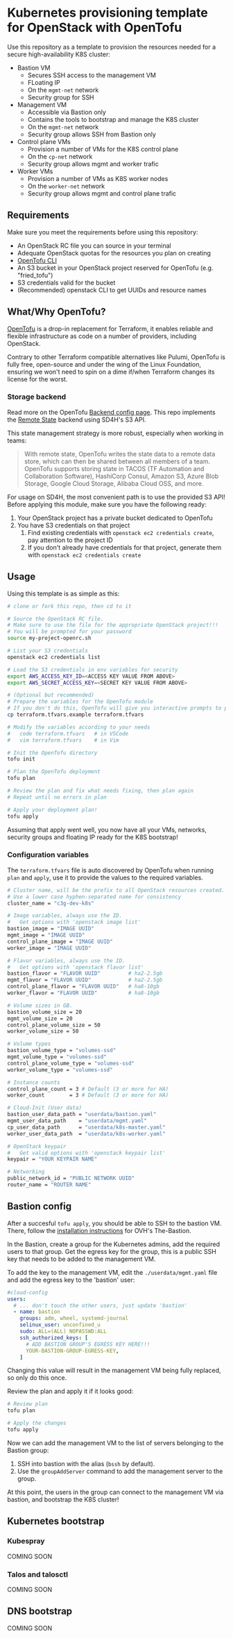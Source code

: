 # Kubernetes provisioning template for OpenStack with OpenTofu

Use this repository as a template to provision the resources needed for a secure high-availability K8S cluster:
- Bastion VM
  - Secures SSH access to the management VM
  - FLoating IP
  - On the `mgmt-net` network
  - Security group for SSH
- Management VM
  - Accessible via Bastion only
  - Contains the tools to bootstrap and manage the K8S cluster
  - On the `mgmt-net` network
  - Security group allows SSH from Bastion only
- Control plane VMs
  - Provision a number of VMs for the K8S control plane
  - On the `cp-net` network
  - Security group allows mgmt and worker trafic
- Worker VMs
  - Provision a number of VMs as K8S worker nodes
  - On the `worker-net` network
  - Security group allows mgmt and control plane trafic


## Requirements
Make sure you meet the requirements before using this repository:
-   An OpenStack RC file you can source in your terminal
-   Adequate OpenStack quotas for the resources you plan on creating
-   [OpenTofu CLI](https://opentofu.org/docs/intro/install/)
-   An S3 bucket in your OpenStack project reserved for OpenTofu (e.g. "fried_tofu")
-   S3 credentials valid for the bucket
-   (Recommended) openstack CLI to get UUIDs and resource names

## What/Why OpenTofu?
[OpenTofu](https://opentofu.org/) is a drop-in replacement for Terraform, it enables reliable and 
flexible infrastructure as code on a number of providers, including OpenStack.

Contrary to other Terraform compatible alternatives like Pulumi, OpenTofu is fully free, open-source and under the wing 
of the Linux Foundation, ensuring we won't need to spin on a dime if/when Terraform changes its license for the worst.

### Storage backend

Read more on the OpenTofu [Backend config page](https://opentofu.org/docs/language/settings/backends/configuration/).
This repo implements the [Remote State](https://opentofu.org/docs/language/state/remote/) backend using SD4H's S3 API.

This state management strategy is more robust, especially when working in teams:
> With remote state, OpenTofu writes the state data to a remote data store, which can then be shared between all members
>  of a team. OpenTofu supports storing state in TACOS (TF Automation and Collaboration Software), HashiCorp Consul, 
> Amazon S3, Azure Blob Storage, Google Cloud Storage, Alibaba Cloud OSS, and more.

For usage on SD4H, the most convenient path is to use the provided S3 API!
Before applying this module, make sure you have the following ready:
1. Your OpenStack project has a private bucket dedicated to OpenTofu
2. You have S3 credentials on that project
   1. Find existing credentials with `openstack ec2 credentials create`, pay attention to the project ID
   2. If you don't already have credentials for that project, generate them with `openstack ec2 credentials create`

## Usage

Using this template is as simple as this:

```bash
# clone or fork this repo, then cd to it

# Source the OpenStack RC file.
# Make sure to use the file for the appropriate OpenStack project!!!
# You will be prompted for your password
source my-project-openrc.sh

# List your S3 credentials
openstack ec2 credentials list

# Load the S3 credentials in env variables for security
export AWS_ACCESS_KEY_ID=<ACCESS KEY VALUE FROM ABOVE>
export AWS_SECRET_ACCESS_KEY=<SECRET KEY VALUE FROM ABOVE>

# (Optional but recommended)
# Prepare the variables for the OpenTofu module
# If you don't do this, OpenTofu will give you interactive prompts to provide values.
cp terraform.tfvars.example terraform.tfvars

# Modify the variables according to your needs
#   code terraform.tfvars   # in VSCode
#   vim terraform.tfvars    # in Vim

# Init the OpenTofu directory
tofu init

# Plan the OpenTofu deployment
tofu plan

# Review the plan and fix what needs fixing, then plan again
# Repeat until no errors in plan

# Apply your deployment plan!
tofu apply
```

Assuming that apply went well, you now have all your VMs, networks, 
security groups and floating IP ready for the K8S bootstrap!

### Configuration variables

The `terraform.tfvars` file is auto discovered by OpenTofu when running `plan` and `apply`, 
use it to provide the values to the required variables.

```bash
# Cluster name, will be the prefix to all OpenStack resources created.
# Use a lower case hyphen-separated name for consistency
cluster_name = "c3g-dev-k8s"

# Image variables, always use the ID.
#   Get options with 'openstack image list'
bastion_image = "IMAGE UUID"
mgmt_image = "IMAGE UUID"
control_plane_image = "IMAGE UUID"
worker_image = "IMAGE UUID"

# Flavor variables, always use the ID.
#   Get options with 'openstack flavor list'
bastion_flavor = "FLAVOR UUID"         # ha2-2.5gb
mgmt_flavor = "FLAVOR UUID"            # ha2-2.5gb
control_plane_flavor = "FLAVOR UUID"   # ha8-10gb
worker_flavor = "FLAVOR UUID"          # ha8-10gb

# Volume sizes in GB.
bastion_volume_size = 20
mgmt_volume_size = 20
control_plane_volume_size = 50
worker_volume_size = 50

# Volume types
bastion_volume_type = "volumes-ssd"
mgmt_volume_type = "volumes-ssd"
control_plane_volume_type = "volumes-ssd"
worker_volume_type = "volumes-ssd"

# Instance counts
control_plane_count = 3 # Default (3 or more for HA)
worker_count        = 3 # Default (3 or more for HA)

# Cloud-Init (User data)
bastion_user_data_path = "userdata/bastion.yaml"
mgmt_user_data_path    = "userdata/mgmt.yaml"
cp_user_data_path      = "userdata/k8s-master.yaml"
worker_user_data_path  = "userdata/k8s-worker.yaml"

# OpenStack keypair
#   Get valid options with 'openstack keypair list'
keypair = "YOUR KEYPAIR NAME"

# Networking
public_network_id = "PUBLIC NETWORK UUID"
router_name = "ROUTER NAME"

```

## Bastion config

After a succesful `tofu apply`, you should be able to SSH to the bastion VM.
There, follow the [installation instructions](https://ovh.github.io/the-bastion/installation/basic.html) for 
OVH's The-Bastion.

In the Bastion, create a group for the Kubernetes admins, add the required users to that group.
Get the egress key for the group, this is a public SSH key that needs to be added to the management VM.

To add the key to the management VM, edit the `./userdata/mgmt.yaml` file and add the egress key to the 'bastion' user:

```yaml
#cloud-config
users:
  # ... don't touch the other users, just update 'bastion'
  - name: bastion
    groups: adm, wheel, systemd-journal
    selinux_user: unconfined_u
    sudo: ALL=(ALL) NOPASSWD:ALL
    ssh_authorized_keys: [
      # ADD BASTION GROUP'S EGRESS KEY HERE!!!
      YOUR-BASTION-GROUP-EGRESS-KEY,
    ]
```

Changing this value will result in the management VM being fully replaced, so only do this once.

Review the plan and apply it if it looks good:

```bash
# Review plan
tofu plan

# Apply the changes
tofu apply
```

Now we can add the management VM to the list of servers belonging to the Bastion group:
1. SSH into bastion with the alias (`bssh` by default).
2. Use the `groupAddServer` command to add the management server to the group.

At this point, the users in the group can connect to the management VM via bastion, and bootstrap the K8S cluster!

## Kubernetes bootstrap

### Kubespray
COMING SOON

### Talos and talosctl
COMING SOON

## DNS bootstrap
COMING SOON

